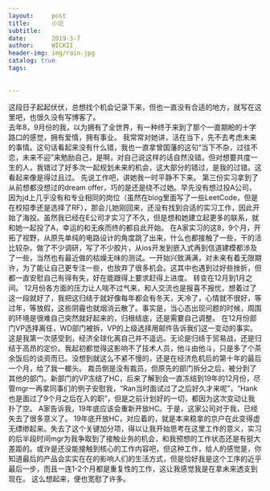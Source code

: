 ```yaml
---
layout:     post
title:      小记
subtitle:   
date:       2019-3-7
author:     WICKII
header-img: img/rain.jpg
catalog: true
tags:
    
    
---
```

这段日子起起伏伏，总想找个机会记录下来，但也一直没有合适的地方，就写在这里吧，也很久没有写博客了。  
去年8，9月份的我，以为拥有了全世界，有一种终于来到了那个一直期盼的十字路口的感觉，拥有爱情，拥有事业。
我常常对她讲，活在当下，先不去考虑未来的事情。这句话看起来没有什么错，我也一直拿曾国藩的这句“当下不杂，过往不恋，未来不迎”来勉励自己，是啊，对自己说这样的话自然没错。但对想要共度一生的人，我错过了好多次一起规划未来的机会，这大部分的错过，是我的过错。这看起来像是得过且过。
先说工作吧，讲她我一时平静不下来。
第三份实习拿到了从前想都没想过的dream offer，巧的是还是绕不过她。早先没有想过投A公司，因为jd上几乎没有和专业相同的岗位（虽然在blog里面写了一些LeetCode，但是在校招季还是选择了RF），那会儿她刚回来，还没有找到合适的实习工作，因此开始了海投。虽然我已经在E公司才实习了不久，但是想和她建立起更多的联系，就和她一起投了A，幸运的和无疾而终的都自此开始。
在A家实习的这8，9个月，开拓了视野，从原先单纯的电路设计的角度跳了出来，什么也都接触了一些，干的活比较杂。做了不少调研，写了不少胶片，从ios开发到嵌入式再到信道建模都涉及了一些，当然也有最近做的枯燥无味的测试。一开始兴致满满，对未来有着无限期许，为了能让自己更专注一些，也放弃了很多机会。这其中也遇到过好些挫折，但都一直安慰自己有得有失，好在能跟得上要求赶得上进度。
转变在12月到1月之间。
12月份各方面的压力让人喘不过气来，和人交流也是报喜不报忧，想着过了这一段就好了，我把这归结于就好像每年都会有冬天，天冷了，心情就不很好，等过年，等放假，这些阴霾也就烟消云散了。事实是，当心态出现问题的时候，周围的环境是很难自己突然就好起来的，归根结底，还是需要自己调整。
在12月份部门VP选择离任，WD部门被拆，VP的上级选择用邮件告诉我们这一变动的事实。
这是我第一次感受到，经济全球化离自己并不遥远。无论是归结于贸易战，还是归结于高昂的定价。我起初都觉得这影响不了技术人员，他斗由他斗，只是多了个茶余饭后的谈资而已。没想到就这么不紧不慢的，还是在经济危机后的第十年的最后一个月，给了我一榔头。
裁员倒是没有裁员，但原先的部门拆分之后，被分到了其他的部门。新部门的VP冻结了HC，后来了解到会一直冻结到19年的12月份，尽管mgr一再拿同事们的例子安慰我，“Ran当时面试过了之后好久才来呢”，“Hank也是面过了9个月之后在入的职”，但是之前计划好的一切，都因为这次变动让我扑了空。
A家告诉我，19年底应该会重新开放HC。于是，这家公司对于我，已经失去了很多意义了。
19年底开放HC，对应着的，就是本来稳拿的京户在此变得虚无缥缈起来。失去了这个关键加分项，得以让我开始思考在这里工作的意义，实习的后半段时间mgr为我争取到了接触业务的机会，和我预想的工作状态还是有挺大差距的。或许是还没能接触到核心的工作内容吧，但这种工作，给人的感觉是，你知道最后的产品会实实在在的影响人们的生活方式，但是恰好我是这个工序的近乎最后一步，而且一连1-2个月都是重复性的工作，这让我感觉我是在拿未来透支到现在。
这么想起来，便也宽慰了许多。
 